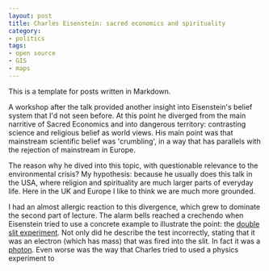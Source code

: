 ```yaml
---
layout: post
title: Charles Eisenstein: sacred economics and spirituality  
category:
- politics
tags:
- open source
- GIS
- maps
---
```

This is a template for posts written in Markdown.

A workshop after the talk provided another insight into Eisenstein's belief system
that I'd not seen before. At this point he diverged from the main narritive of 
Sacred Economics and into dangerous territory: contrasting science and religious belief as 
world views. His main point was that mainstream scientific belief was 'crumbling', in a 
way that has parallels with the rejection of mainstream in Europe. 

The reason why he dived into this topic, with questionable relevance to the environmental crisis?
My hypothesis: because he usually does this talk in the USA, where religion and spirituality are 
much larger parts of everyday life. Here in the UK and Europe I like to think we are much more grounded.

I had an almost allergic reaction to this divergence, which grew to dominate the second part of lecture. 
The alarm bells reached a crechendo when Eisenstein tried to use a concrete example to illustrate the point:
the [double slit experiment](http://en.wikipedia.org/wiki/Double-slit_experiment).
Not only did he describe the test incorrectly, stating that it was an electron (which has mass) that was fired
into the slit. In fact it was a [photon](http://en.wikipedia.org/wiki/Photon). Even worse was the way that 
Charles tried to used a physics experiment to 


